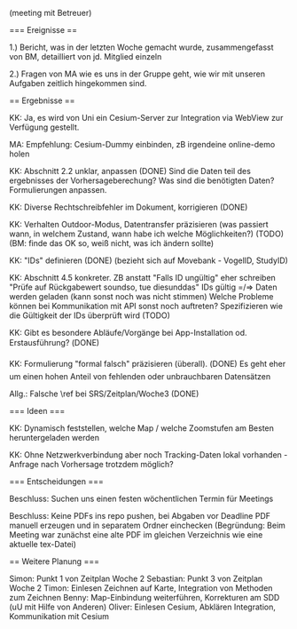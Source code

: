 (meeting mit Betreuer)

=== Ereignisse ==

1.) Bericht, was in der letzten Woche gemacht wurde,
	zusammengefasst von BM, detailliert von jd. Mitglied einzeln

2.) Fragen von MA wie es uns in der Gruppe geht, wie wir mit unseren
	Aufgaben zeitlich hingekommen sind.


== Ergebnisse ==

KK: Ja, es wird von Uni ein Cesium-Server zur Integration via WebView
	zur Verfügung gestellt.

MA: Empfehlung: Cesium-Dummy einbinden, zB irgendeine online-demo holen

KK: Abschnitt 2.2 unklar, anpassen (DONE)
	Sind die Daten teil des ergebnisses der Vorhersageberechung? Was sind die benötigten Daten? Formulierungen anpassen.

KK: Diverse Rechtschreibfehler im Dokument, korrigieren (DONE)

KK: Verhalten Outdoor-Modus, Datentransfer präzisieren (was passiert wann,
	in welchem Zustand, wann habe ich welche Möglichkeiten?) (TODO)
	(BM: finde das OK so, weiß nicht, was ich ändern sollte)

KK: "IDs" definieren (DONE)
	(bezieht sich auf Movebank - VogelID, StudyID)

KK: Abschnitt 4.5 konkreter. ZB anstatt "Falls ID ungültig"
 	eher schreiben "Prüfe auf Rückgabewert soundso, tue diesunddas"
 	IDs gültig =/=> Daten werden geladen (kann sonst noch was nicht stimmen)
	Welche Probleme können bei Kommunikation mit API sonst noch auftreten?
	Spezifizieren wie die Gültigkeit der IDs überprüft wird
	(TODO)

KK: Gibt es besondere Abläufe/Vorgänge bei App-Installation od. Erstausführung?
	(DONE)

KK: Formulierung "formal falsch" präzisieren (überall). (DONE)
	Es geht eher um einen hohen Anteil von fehlenden oder unbrauchbaren
	Datensätzen

Allg.: Falsche \ref bei SRS/Zeitplan/Woche3 (DONE)


=== Ideen ===

KK: Dynamisch feststellen, welche Map / welche Zoomstufen am Besten 
	heruntergeladen werden

KK: Ohne Netzwerkverbindung aber noch Tracking-Daten lokal vorhanden - 
	Anfrage nach Vorhersage trotzdem möglich?


=== Entscheidungen ===

Beschluss: Suchen uns einen festen wöchentlichen Termin für Meetings

Beschluss: Keine PDFs ins repo pushen, bei Abgaben vor Deadline PDF
	manuell erzeugen und in separatem Ordner einchecken
	(Begründung: Beim Meeting war zunächst eine alte PDF im gleichen
	 Verzeichnis wie eine aktuelle tex-Datei)


== Weitere Planung ===

Simon: Punkt 1 von Zeitplan Woche 2
Sebastian: Punkt 3 von Zeitplan Woche 2
Timon: Einlesen Zeichnen auf Karte, Integration von Methoden zum Zeichnen
Benny: Map-Einbindung weiterführen, Korrekturen am SDD (uU mit Hilfe von Anderen)
Oliver: Einlesen Cesium, Abklären Integration, Kommunikation mit Cesium
